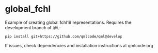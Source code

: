 # global_fchl
Example of creating global fchl19 representations. Requires the development branch of `QML`:

`pip install git+https://github.com/qmlcode/qml@develop`

If issues, check dependencies and installation instructions at qmlcode.org
